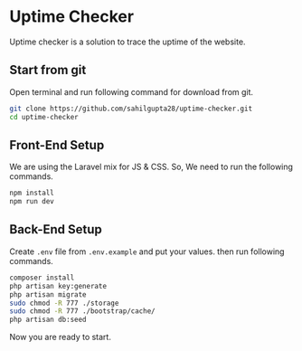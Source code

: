 # Uptime Checker

Uptime checker is a solution to trace the uptime of the website.

## Start from git
Open terminal and run following command for download from git.
```bash
git clone https://github.com/sahilgupta28/uptime-checker.git
cd uptime-checker
```

## Front-End Setup

We are using the Laravel mix for JS & CSS. So, We need to run the following commands.

```bash
npm install
npm run dev
```

## Back-End Setup
Create `.env` file from `.env.example` and put your values. then run following commands.
```bash
composer install
php artisan key:generate
php artisan migrate
sudo chmod -R 777 ./storage
sudo chmod -R 777 ./bootstrap/cache/
php artisan db:seed
```
Now you are ready to start.